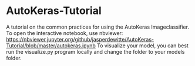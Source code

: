 # AutoKeras-Tutorial
 A tutorial on the common practices for using the AutoKeras Imageclassifier.
 To open the interactive notebook, 
 use nbviewer: https://nbviewer.jupyter.org/github/jasperdewitte/AutoKeras-Tutorial/blob/master/autokeras.ipynb
 To visualize your model, you can best run the visualize.py program locally and change the folder to your models folder.

